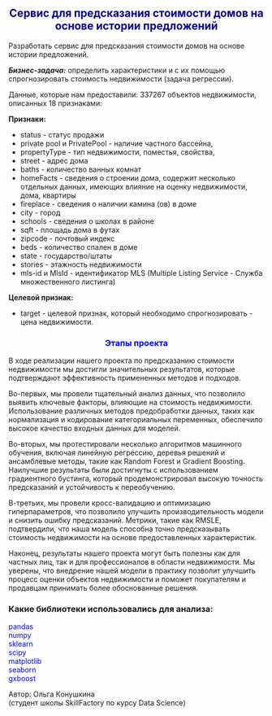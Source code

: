 ## <center><font color='darkblue'> Cервис для предсказания стоимости домов на основе истории предложений </font></center>

Разработать сервис для предсказания стоимости домов на основе истории предложений.

***Бизнес-задача:*** определить характеристики и с их помощью спрогнозировать стоимость недвижимости (задача регрессии).

Данные, которые нам предоставили: 337267 объектов недвижимости, описанных 18 признаками:
 
**Признаки:**
* status - статус продажи
* private pool и PrivatePool - наличие частного бассейна,
* propertyType - тип недвижимости, поместья, свойства,
* street - адрес дома
* baths - количество ванных комнат
* homeFacts - сведения о строении дома, содержит несколько отдельных данных, имеющих влияние на оценку недвижимости, дома, квартиры
* fireplace - сведения о наличии камина (ов) в доме
* city - город
* schools - сведения о школах в районе
* sqft - площадь дома в футах
* zipcode - почтовый индекс
* beds - количество спален в доме
* state - государство/штаты
* stories - этажность недвижимости
* mls-id и MlsId - идентификатор MLS (Multiple Listing Service - Служба множественного листинга)

**Целевой признак:**
* target - целевой признак, который необходимо спрогнозировать - цена недвижимости.


### <center><font color = 'springblue'>**Этапы проекта**</font></center>

В ходе реализации нашего проекта по предсказанию стоимости недвижимости мы достигли значительных результатов, которые подтверждают эффективность примененных методов и подходов.

Во-первых, мы провели тщательный анализ данных, что позволило выявить ключевые факторы, влияющие на стоимость недвижимости. Использование различных методов предобработки данных, таких как нормализация и кодирование категориальных переменных, обеспечило высокое качество входных данных для моделей.

Во-вторых, мы протестировали несколько алгоритмов машинного обучения, включая линейную регрессию, деревья решений и ансамблевые методы, такие как Random Forest и Gradient Boosting. Наилучшие результаты были достигнуты с использованием градиентного бустинга, который продемонстрировал высокую точность предсказаний и устойчивость к переобучению.

В-третьих, мы провели кросс-валидацию и оптимизацию гиперпараметров, что позволило улучшить производительность модели и снизить ошибку предсказаний. Метрики, такие как RMSLE, подтвердили, что наша модель способна точно предсказывать стоимость недвижимости на основе предоставленных характеристик.

Наконец, результаты нашего проекта могут быть полезны как для частных лиц, так и для профессионалов в области недвижимости. Мы уверены, что внедрение нашей модели в практику позволит улучшить процесс оценки объектов недвижимости и поможет покупателям и продавцам принимать более обоснованные решения.




### Какие библиотеки использовались для анализа:
<font color = 'springblue'>pandas</font>\
<font color = 'springblue'>numpy</font>\
<font color = 'springblue'>sklearn</font>\
<font color = 'springblue'>scipy</font>\
<font color = 'springblue'>matplotlib</font>\
<font color = 'springblue'>seaborn</font>\
<font color = 'springblue'>gxboost</font>






Автор: Ольга Конушкина\
(студент школы SkillFactory по курсу Data Science)

